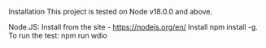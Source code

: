Installation
This project is tested on Node v18.0.0 and above.

Node.JS: Install from the site - https://nodejs.org/en/ 
Install npm install -g.
To run the test: npm run wdio